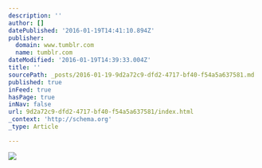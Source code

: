 ```yaml
---
description: ''
author: []
datePublished: '2016-01-19T14:41:10.894Z'
publisher:
  domain: www.tumblr.com
  name: tumblr.com
dateModified: '2016-01-19T14:39:33.004Z'
title: ''
sourcePath: _posts/2016-01-19-9d2a72c9-dfd2-4717-bf40-f54a5a637581.md
published: true
inFeed: true
hasPage: true
inNav: false
url: 9d2a72c9-dfd2-4717-bf40-f54a5a637581/index.html
_context: 'http://schema.org'
_type: Article

---
```

![](https://49.media.tumblr.com/c6a5a439bbb263098a325cc0a49061f6/tumblr_midsjkBcFe1rhkfito1_500.gif)